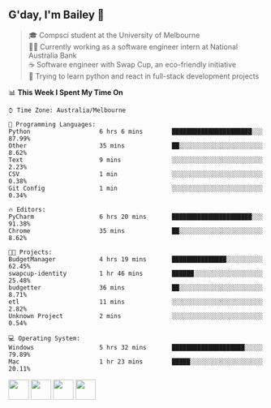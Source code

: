 ## G'day, I'm Bailey 👋

> 🎓 Compsci student at the University of Melbourne <br>
> 👨‍💻 Currently working as a software engineer intern at National Australia Bank <br>
> ☕️ Software engineer with Swap Cup, an eco-friendly initiative <br>
> 🌱 Trying to learn python and react in full-stack development projects

<!--START_SECTION:waka-->
📊 **This Week I Spent My Time On** 

```text
⌚︎ Time Zone: Australia/Melbourne

💬 Programming Languages: 
Python                   6 hrs 6 mins        ██████████████████████░░░   87.99% 
Other                    35 mins             ██░░░░░░░░░░░░░░░░░░░░░░░   8.62% 
Text                     9 mins              ░░░░░░░░░░░░░░░░░░░░░░░░░   2.23% 
CSV                      1 min               ░░░░░░░░░░░░░░░░░░░░░░░░░   0.38% 
Git Config               1 min               ░░░░░░░░░░░░░░░░░░░░░░░░░   0.34%

🔥 Editors: 
PyCharm                  6 hrs 20 mins       ██████████████████████░░░   91.38% 
Chrome                   35 mins             ██░░░░░░░░░░░░░░░░░░░░░░░   8.62%

🐱‍💻 Projects: 
BudgetManager            4 hrs 19 mins       ███████████████░░░░░░░░░░   62.45% 
swapcup-identity         1 hr 46 mins        ██████░░░░░░░░░░░░░░░░░░░   25.48% 
budgetter                36 mins             ██░░░░░░░░░░░░░░░░░░░░░░░   8.71% 
etl                      11 mins             ░░░░░░░░░░░░░░░░░░░░░░░░░   2.82% 
Unknown Project          2 mins              ░░░░░░░░░░░░░░░░░░░░░░░░░   0.54%

💻 Operating System: 
Windows                  5 hrs 32 mins       ████████████████████░░░░░   79.89% 
Mac                      1 hr 23 mins        █████░░░░░░░░░░░░░░░░░░░░   20.11%

```


<!--END_SECTION:waka-->

[<img height="40px" src="https://img.icons8.com/ios-filled/2x/linkedin.png">](https://linkedin.com/in/baileybutler1)
[<img height="40px" src="https://img.icons8.com/ios-filled/2x/github.png">](https://github.com/baely)
[<img height="40px" src="https://img.icons8.com/ios-filled/2x/salesforce.png">](https://trailblazer.me/id/baileybutler)
[<img height="40px" src="https://img.icons8.com/ios-filled/2x/instagram.png">](https://instagram.com/bae1y)
